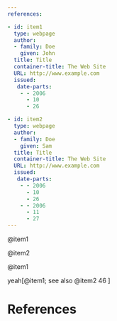 ```yaml
---
references:

- id: item1
  type: webpage
  author:
  - family: Doe
    given: John
  title: Title
  container-title: The Web Site
  URL: http://www.example.com
  issued:
   date-parts:
    - - 2006
      - 10
      - 26

- id: item2
  type: webpage
  author:
  - family: Doe
    given: Sam
  title: Title
  container-title: The Web Site
  URL: http://www.example.com
  issued:
   date-parts:
    - - 2006
      - 10
      - 26
    - - 2006
      - 11
      - 27
---
```


@item1

@item2

@item1

yeah[@item1; see also @item2 46 ]

# References

